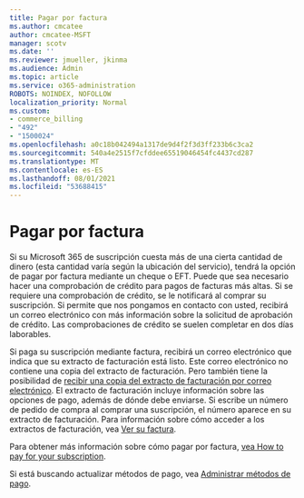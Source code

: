 ```yaml
---
title: Pagar por factura
ms.author: cmcatee
author: cmcatee-MSFT
manager: scotv
ms.date: ''
ms.reviewer: jmueller, jkinma
ms.audience: Admin
ms.topic: article
ms.service: o365-administration
ROBOTS: NOINDEX, NOFOLLOW
localization_priority: Normal
ms.custom:
- commerce_billing
- "492"
- "1500024"
ms.openlocfilehash: a0c18b042494a1317de9d4f2f3d3ff233b6c3ca2
ms.sourcegitcommit: 540a4e2515f7cfddee65519046454fc4437cd287
ms.translationtype: MT
ms.contentlocale: es-ES
ms.lasthandoff: 08/01/2021
ms.locfileid: "53688415"
---
```

# <a name="pay-by-invoice"></a>Pagar por factura

Si su Microsoft 365 de suscripción cuesta más de una cierta cantidad de dinero (esta cantidad varía según la ubicación del servicio), tendrá la opción de pagar por factura mediante un cheque o EFT. Puede que sea necesario hacer una comprobación de crédito para pagos de facturas más altas. Si se requiere una comprobación de crédito, se le notificará al comprar su suscripción. Si permite que nos pongamos en contacto con usted, recibirá un correo electrónico con más información sobre la solicitud de aprobación de crédito. Las comprobaciones de crédito se suelen completar en dos días laborables.

Si paga su suscripción mediante factura, recibirá un correo electrónico que indica que su extracto de facturación está listo. Este correo electrónico no contiene una copia del extracto de facturación. Pero también tiene la posibilidad de [recibir una copia del extracto de facturación por correo electrónico](/microsoft-365/commerce/billing-and-payments/view-your-bill-or-invoice.md#receive-a-copy-of-your-billing-statement-in-email). El extracto de facturación incluye información sobre las opciones de pago, además de dónde debe enviarse. Si escribe un número de pedido de compra al comprar una suscripción, el número aparece en su extracto de facturación. Para información sobre cómo acceder a los extractos de facturación, vea [Ver su factura](/microsoft-365/commerce/billing-and-payments/view-your-bill-or-invoice).

Para obtener más información sobre cómo pagar por factura, [vea How to pay for your subscription](/microsoft-365/commerce/billing-and-payments/pay-for-your-subscription).

Si está buscando actualizar métodos de pago, vea [Administrar métodos de pago](/microsoft-365/commerce/billing-and-payments/manage-payment-methods).